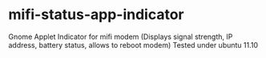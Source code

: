 mifi-status-app-indicator
=========================

Gnome Applet Indicator for mifi modem (Displays signal strength, IP address, battery status, allows to reboot modem) Tested under ubuntu 11.10
